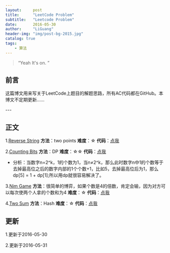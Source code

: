 ```yaml
---
layout:     post
title:      "LeetCode Problem"
subtitle:   "Leetcode Problem"
date:       2016-05-30
author:     "LiGuang"
header-img: "img/post-bg-2015.jpg"
catalog: true
tags:
    - 算法
---
```


> “Yeah It's on. ”


## 前言

这篇博文用来写关于LeetCode上题目的解题思路，所有AC代码都在GitHub。本博文不定期更新……


<p id = "build"></p>
---

## 正文
1.[Reverse String](https://leetcode.com/problems/reverse-string/) **方法**：two points **难度**：☆   **代码**：[点我](https://github.com/CoolIceFire/leetcode/blob/master/Reverse%20String)

2.[Counting Bits](https://leetcode.com/problems/counting-bits/) **方法**：DP **难度**：☆☆ **代码**：[点我](https://github.com/CoolIceFire/leetcode/blob/master/Counting%20Bits)

* 分析：当数字n=2^k，1的个数为1，当n≠2^k，那么此时数字n中1的个数等于去掉最高位之后的数字内部的1个个数+1，比如5，去掉最高位后为1，那么dp[5] = 1 + dp[1];所以用dp就很容易解决了。

3.[Nim Game](https://leetcode.com/problems/nim-game/) **方法**：很简单的博弈，如果个数是4的倍数，肯定会输，因为对方可以每次使两个人拿的个数和为4 **难度**：☆ **代码**：[点我](https://github.com/CoolIceFire/leetcode/blob/master/Nim%20Game)

4.[Two Sum](https://leetcode.com/problems/two-sum/) **方法**：Hash **难度**：☆
**代码**：[点我](https://github.com/CoolIceFire/leetcode/blob/master/Two%20Sum)

## 更新

1.更新于2016-05-30

2.更新于2016-05-31

